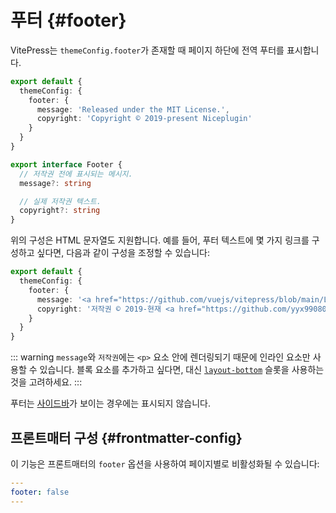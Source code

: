 # 푸터 {#footer}

VitePress는 `themeConfig.footer`가 존재할 때 페이지 하단에 전역 푸터를 표시합니다.

```ts
export default {
  themeConfig: {
    footer: {
      message: 'Released under the MIT License.',
      copyright: 'Copyright © 2019-present Niceplugin'
    }
  }
}
```

```ts
export interface Footer {
  // 저작권 전에 표시되는 메시지.
  message?: string

  // 실제 저작권 텍스트.
  copyright?: string
}
```

위의 구성은 HTML 문자열도 지원합니다. 예를 들어, 푸터 텍스트에 몇 가지 링크를 구성하고 싶다면, 다음과 같이 구성을 조정할 수 있습니다:

```ts
export default {
  themeConfig: {
    footer: {
      message: '<a href="https://github.com/vuejs/vitepress/blob/main/LICENSE">MIT 라이선스</a>에 따라 릴리즈되었습니다.',
      copyright: '저작권 © 2019-현재 <a href="https://github.com/yyx990803">Evan You</a>'
    }
  }
}
```

::: warning
`message`와 `저작권`에는 `<p>` 요소 안에 렌더링되기 때문에 인라인 요소만 사용할 수 있습니다. 블록 요소를 추가하고 싶다면, 대신 [`layout-bottom`](../guide/extending-default-theme#layout-slots) 슬롯을 사용하는 것을 고려하세요.
:::

푸터는 [사이드바](./default-theme-sidebar)가 보이는 경우에는 표시되지 않습니다.

## 프론트매터 구성 {#frontmatter-config}

이 기능은 프론트매터의 `footer` 옵션을 사용하여 페이지별로 비활성화될 수 있습니다:

```yaml
---
footer: false
---
```
